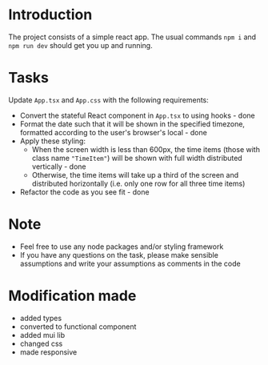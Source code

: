 # Introduction

The project consists of a simple react app. The usual commands
`npm i` and `npm run dev` should get you up and running.

# Tasks
Update `App.tsx` and `App.css` with the following requirements:

- Convert the stateful React component in `App.tsx` to using hooks - done
- Format the date such that it will be shown in the specified timezone, formatted according to the user's browser's local - done
- Apply these styling:
  - When the screen width is less than 600px, the time items (those with class name `"TimeItem"`) will be shown with full width distributed vertically - done
  - Otherwise, the time items will take up a third of the screen and distributed horizontally (i.e. only one row for all three time items)
- Refactor the code as you see fit - done


# Note
- Feel free to use any node packages and/or styling framework
- If you have any questions on the task, please make sensible assumptions and write your assumptions as comments in the code

# Modification made
- added types
- converted to functional component
- added mui lib
- changed css
- made responsive